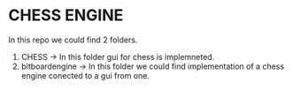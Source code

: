 # CHESS ENGINE 

In this repo we could find 2 folders.

1. CHESS          -> In this folder gui for chess is implemneted.
2. bitboardengine -> In this folder we could find implementation of a chess engine conected to a gui from one.
